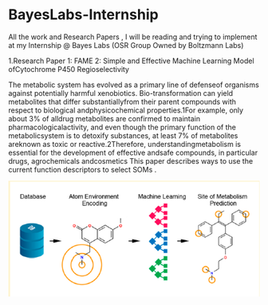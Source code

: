 # BayesLabs-Internship
All the work  and Research Papers , I will be reading and trying to implement at my Internship @ Bayes Labs  (OSR Group Owned by Boltzmann Labs) 

1.Research Paper 1: FAME 2: Simple and Effective Machine Learning Model ofCytochrome P450 Regioselectivity

The metabolic system has evolved as a primary line of defenseof organisms against potentially harmful xenobiotics. Bio-transformation can yield metabolites that differ substantiallyfrom their parent compounds with respect to biological andphysicochemical properties.1For example, only about 3% of alldrug metabolites are confirmed to maintain pharmacologicalactivity, and even though the primary function of the metabolicsystem is to detoxify substances, at least 7% of metabolites areknown as toxic or reactive.2Therefore, understandingmetabolism is essential for the development of effective andsafe compounds, in particular drugs, agrochemicals andcosmetics
This paper describes ways to use the current function descriptors to select SOMs .



<img src='x1.PNG' style='text-align:"center"'>
